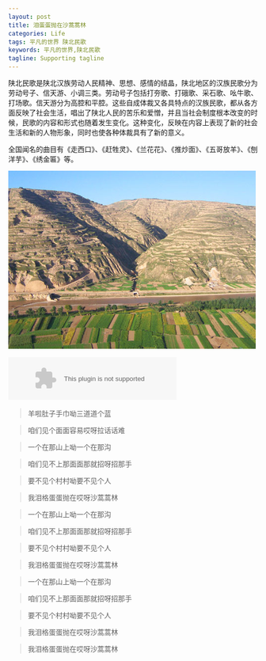 ```yaml
---
layout: post
title: 泪蛋蛋抛在沙蒿蒿林
categories: Life
tags: 平凡的世界 陕北民歌 
keywords: 平凡的世界,陕北民歌
tagline: Supporting tagline
---
```

陕北民歌是陕北汉族劳动人民精神、思想、感情的结晶，陕北地区的汉族民歌分为劳动号子、信天游、小调三类。劳动号子包括打夯歌、打硪歌、采石歌、吆牛歌、打场歌。信天游分为高腔和平腔。这些自成体裁又各具特点的汉族民歌，都从各方面反映了社会生活，唱出了陕北人民的苦乐和爱憎，并且当社会制度根本改变的时候，民歌的内容和形式也随着发生变化。这种变化，反映在内容上表现了新的社会生活和新的人物形象，同时也使各种体裁具有了新的意义。

全国闻名的曲目有《走西口》、《赶牲灵》、《兰花花》、《推炒面》、《五哥放羊》、《刨洋芋》、《绣金匾》等。

<img src="/assets/pictures/Life/2015-3-9_BoxCn_2.jpg">

<embed src="http://music.163.com/style/swf/widget.swf?sid=28587890&type=2&auto=1&width=320&height=66" width="340" height="86"  allowNetworking="all"></embed>


> 羊啦肚子手巾呦三道道个蓝


> 咱们见个面面容易哎呀拉话话难



> 一个在那山上呦一个在那沟



> 咱们见不上那面面那就招呀招那手



> 要不见个村村呦要不见个人
> 


> 我泪格蛋蛋抛在哎呀沙蒿蒿林



> 一个在那山上呦一个在那沟



> 咱们见不上那面面那就招呀招那手



> 要不见个村村呦要不见个人



> 我泪格蛋蛋抛在哎呀沙蒿蒿林



> 一个在那山上呦一个在那沟



> 咱们见不上那面面那就招呀招那手



> 要不见个村村呦要不见个人



> 我泪格蛋蛋抛在哎呀沙蒿蒿林



> 我泪格蛋蛋抛在哎呀沙蒿蒿林